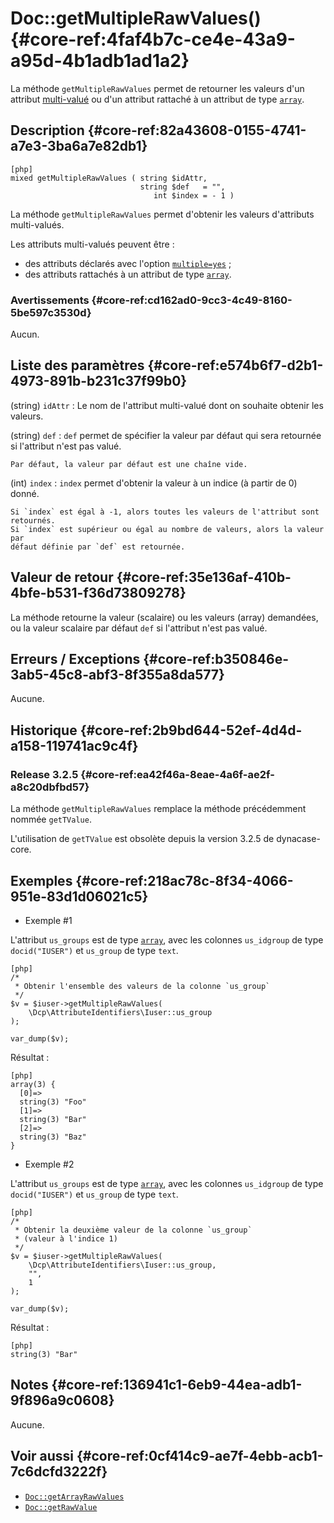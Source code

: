 # Doc::getMultipleRawValues() {#core-ref:4faf4b7c-ce4e-43a9-a95d-4b1adb1ad1a2}

<div class="short-description" markdown="1">

La méthode `getMultipleRawValues` permet de retourner les valeurs d'un attribut
[multi-valué][option_multiple] ou d'un attribut rattaché à un attribut de type
[`array`][type_array].

</div>

## Description {#core-ref:82a43608-0155-4741-a7e3-3ba6a7e82db1}

    [php]
    mixed getMultipleRawValues ( string $idAttr,
    	                         string $def   = "",
    	                            int $index = - 1 )

La méthode `getMultipleRawValues` permet d'obtenir les valeurs d'attributs
multi-valués.

Les attributs multi-valués peuvent être :

* des attributs déclarés avec l'option [`multiple=yes`][option_multiple] ;
* des attributs rattachés à un attribut de type [`array`][type_array].

### Avertissements {#core-ref:cd162ad0-9cc3-4c49-8160-5be597c3530d}

Aucun.

## Liste des paramètres {#core-ref:e574b6f7-d2b1-4973-891b-b231c37f99b0}

(string) `idAttr`
:   Le nom de l'attribut multi-valué dont on souhaite obtenir les valeurs.

(string) `def`
:   `def` permet de spécifier la valeur par défaut qui sera retournée si
    l'attribut n'est pas valué.
    
    Par défaut, la valeur par défaut est une chaîne vide.

(int) `index`
:   `index` permet d'obtenir la valeur à un indice (à partir de 0) donné.
    
    Si `index` est égal à -1, alors toutes les valeurs de l'attribut sont
    retournés.
    Si `index` est supérieur ou égal au nombre de valeurs, alors la valeur par
    défaut définie par `def` est retournée.

## Valeur de retour {#core-ref:35e136af-410b-4bfe-b531-f36d73809278}

La méthode retourne la valeur (scalaire) ou les valeurs (array) demandées, ou la
valeur scalaire par défaut `def` si l'attribut n'est pas valué.

## Erreurs / Exceptions {#core-ref:b350846e-3ab5-45c8-abf3-8f355a8da577}

Aucune.

## Historique {#core-ref:2b9bd644-52ef-4d4d-a158-119741ac9c4f}

### Release 3.2.5 {#core-ref:ea42f46a-8eae-4a6f-ae2f-a8c20dbfbd57}

La méthode `getMultipleRawValues` remplace la méthode précédemment nommée
`getTValue`.

L'utilisation de `getTValue` est obsolète depuis la version 3.2.5 de
dynacase-core.

## Exemples {#core-ref:218ac78c-8f34-4066-951e-83d1d06021c5}

- Exemple #1

L'attribut `us_groups` est de type [`array`][type_array], avec les colonnes
`us_idgroup` de type `docid("IUSER")` et `us_group` de type `text`.

    [php]
    /*
     * Obtenir l'ensemble des valeurs de la colonne `us_group`
     */
    $v = $iuser->getMultipleRawValues(
    	\Dcp\AttributeIdentifiers\Iuser::us_group
    );
    
    var_dump($v);

Résultat :

    [php]
    array(3) {
      [0]=>
      string(3) "Foo"
      [1]=>
      string(3) "Bar"
      [2]=>
      string(3) "Baz"
    }

- Exemple #2

L'attribut `us_groups` est de type [`array`][type_array], avec les colonnes
`us_idgroup` de type `docid("IUSER")` et `us_group` de type `text`.

    [php]
    /*
     * Obtenir la deuxième valeur de la colonne `us_group`
     * (valeur à l'indice 1)
     */
    $v = $iuser->getMultipleRawValues(
    	\Dcp\AttributeIdentifiers\Iuser::us_group,
    	"",
    	1
    );
    
    var_dump($v);

Résultat :

    [php]
    string(3) "Bar"

## Notes {#core-ref:136941c1-6eb9-44ea-adb1-9f896a9c0608}

Aucune.

## Voir aussi {#core-ref:0cf414c9-ae7f-4ebb-acb1-7c6dcfd3222f}

- [`Doc::getArrayRawValues`][Doc::getArrayRawValues]
- [`Doc::getRawValue`][Doc::getRawValue]

<!-- links -->
[type_array]: #core-ref:dd400581-8896-4eec-9b9e-f1e5669cf180
[option_multiple]: #core-ref:2448fbfc-c138-4134-aa46-800080f63738
[Doc::getArrayRawValues]: #core-ref:ecd1b8a5-db69-4a68-aa16-5a1e50c90796
[Doc::getRawValue]: #core-ref:f779391c-ee61-4c3a-8976-6b74f83ecc8f
